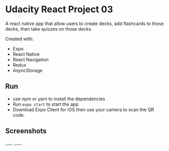 # Udacity React Project 03

A react native app that allow users to create decks, add flashcards to those decks, then take quizzes on those decks.

Created with:

* Expo
* React Native
* React Navigation
* Redux
* AsyncStorage

## Run

-   use npm or yarn to install the dependencies
-   Run `expo start` to start the app
-   Download Expo Client for iOS then use your camera to scan the QR code.

## Screenshots

<img src="/Users/mustafah/Projects/udacity-react-03/assets/screen-1.png" alt="screen-1" style="zoom: 33%;" />

<img src="/Users/mustafah/Projects/udacity-react-03/assets/screen-2.png" alt="screen-2" style="zoom:33%;" />
